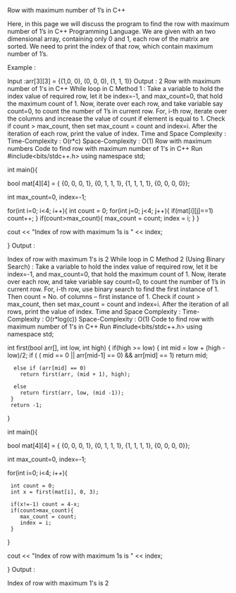 Row with maximum number of 1’s in C++
 

Here, in this page we will discuss the program to find the row with maximum number of 1’s in C++ Programming Language. We are given with an two dimensional array, containing only 0 and 1, each row of the matrix are sorted. We need to print the index of that row, which contain maximum number of 1’s.

Example :

Input :arr[3][3] = {(1,0, 0), (0, 0, 0), (1, 1, 1)}
Output : 2
Row with maximum number of 1's in C++
While loop in C
Method 1 :
Take a variable to hold the index value of required row, let it be index=-1, and max_count=0, that hold the maximum count of 1.
Now, iterate over each row, and take variable say count=0, to count the number of 1’s in current row.
For, i-th row, iterate over the columns and increase the value of count if element is equal to 1.
Check if count > max_count, then set max_count = count and index=i.
After the iteration of each row, print the value of index.
Time and Space Complexity :
Time-Complexity : O(r*c)
Space-Complexity : O(1)
Row with maximum numbers
Code to find row with maximum number of 1's in C++
Run
#include<bits/stdc++.h>
using namespace std;

int main(){

   bool mat[4][4] = { {0, 0, 0, 1}, 
                      {0, 1, 1, 1}, 
                      {1, 1, 1, 1}, 
                      {0, 0, 0, 0}};

   int max_count=0, index=-1;

   for(int i=0; i<4; i++){
     int count = 0;
     for(int j=0; j<4; j++){
         if(mat[i][j]==1) count++;
         } 
         if(count>max_count){
        max_count = count;
        index = i;
     }
   }

   cout << "Index of row with maximum 1s is " << index;

}
Output :

Index of row with maximum 1's is 2
While loop in C
Method 2 (Using Binary Search) :
Take a variable to hold the index value of required row, let it be index=-1, and max_count=0, that hold the maximum count of 1.
Now, iterate over each row, and take variable say count=0, to count the number of 1’s in current row.
For, i-th row, use binary search to find the first instance of 1.
Then count = No. of columns – first instance of 1.
Check if count > max_count, then set max_count = count and index=i.
After the iteration of all rows, print the value of index.
Time and Space Complexity :
Time-Complexity : O(r*log(c))
Space-Complexity : O(1)
Code to find row with maximum number of 1's in C++
Run
#include<bits/stdc++.h>
using namespace std;

int first(bool arr[], int low, int high)
{
    if(high >= low)
    {
      int mid = low + (high - low)/2;
      if ( ( mid == 0 || arr[mid-1] == 0) && arr[mid] == 1)
        return mid;

      else if (arr[mid] == 0)
        return first(arr, (mid + 1), high);

      else
        return first(arr, low, (mid -1));
     }
     return -1;
}


int main(){

   bool mat[4][4] = { {0, 0, 0, 1}, {0, 1, 1, 1}, {1, 1, 1, 1}, {0, 0, 0, 0}};

   int max_count=0, index=-1;

   for(int i=0; i<4; i++){


     int count = 0;
     int x = first(mat[i], 0, 3);

     if(x!=-1) count = 4-x;
     if(count>max_count){
        max_count = count;
        index = i;
     }
   }

   cout << "Index of row with maximum 1s is " << index;

}
Output :

Index of row with maximum 1's is 2
